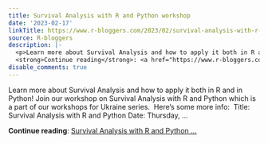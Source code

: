 ```yaml
---
title: Survival Analysis with R and Python workshop
date: '2023-02-17'
linkTitle: https://www.r-bloggers.com/2023/02/survival-analysis-with-r-and-python-workshop/
source: R-bloggers
description: |-
  <p>Learn more about Survival Analysis and how to apply it both in R and in Python! Join our workshop on Survival Analysis with R and Python which is a part of our workshops for Ukraine series.  Here’s some more info:  Title: Survival Analysis with R and Python Date: Thursday, ...</p>
  <strong>Continue reading</strong>: <a href="https://www.r-bloggers.com/2023/02/survival-analysis-with-r-and-python-workshop/">Survival Analysis with R and Python ...
disable_comments: true
---
```

<p>Learn more about Survival Analysis and how to apply it both in R and in Python! Join our workshop on Survival Analysis with R and Python which is a part of our workshops for Ukraine series.  Here’s some more info:  Title: Survival Analysis with R and Python Date: Thursday, ...</p>
<strong>Continue reading</strong>: <a href="https://www.r-bloggers.com/2023/02/survival-analysis-with-r-and-python-workshop/">Survival Analysis with R and Python ...